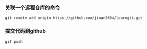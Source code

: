 ### 关联一个远程仓库的命令
```
git remote add origin https://github.com/jinan5694/learngit.git
```
### 提交代码到github
```
git push
```